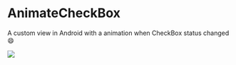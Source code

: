 # AnimateCheckBox
A custom view in Android with a animation when CheckBox status changed :smile:

![](https://github.com/hanks-zyh/AnimateCheckBox/blob/master/screen.gif)
